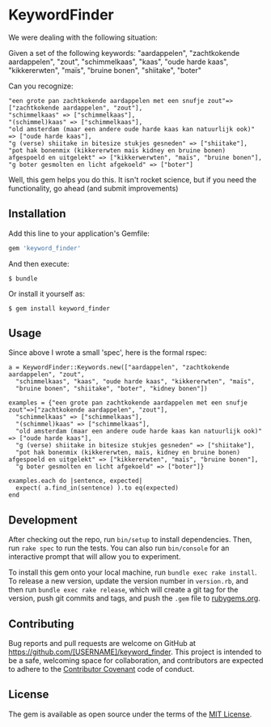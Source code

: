 # KeywordFinder

We were dealing with the following situation:

Given a set of the following keywords: "aardappelen", "zachtkokende aardappelen", "zout", "schimmelkaas", "kaas", "oude harde kaas", "kikkererwten", "maïs", "bruine bonen", "shiitake", "boter"

Can you recognize:

    "een grote pan zachtkokende aardappelen met een snufje zout"=>["zachtkokende aardappelen", "zout"],
    "schimmelkaas" => ["schimmelkaas"],
    "(schimmel)kaas" => ["schimmelkaas"],
    "old amsterdam (maar een andere oude harde kaas kan natuurlijk ook)" => ["oude harde kaas"],
    "g (verse) shiitake in bitesize stukjes gesneden" => ["shiitake"],
    "pot hak bonenmix (kikkererwten maïs kidney en bruine bonen) afgespoeld en uitgelekt" => ["kikkerwerwten", "maïs", "bruine bonen"],
    "g boter gesmolten en licht afgekoeld" => ["boter"]

Well, this gem helps you do this. It isn't rocket science, but if you need the functionality, go ahead (and submit improvements)

## Installation

Add this line to your application's Gemfile:

```ruby
gem 'keyword_finder'
```

And then execute:

    $ bundle

Or install it yourself as:

    $ gem install keyword_finder

## Usage

Since above I wrote a small 'spec', here is the formal rspec:

    a = KeywordFinder::Keywords.new(["aardappelen", "zachtkokende aardappelen", "zout",
      "schimmelkaas", "kaas", "oude harde kaas", "kikkererwten", "maïs",
      "bruine bonen", "shiitake", "boter", "kidney bonen"])

    examples = {"een grote pan zachtkokende aardappelen met een snufje zout"=>["zachtkokende aardappelen", "zout"],
      "schimmelkaas" => ["schimmelkaas"],
      "(schimmel)kaas" => ["schimmelkaas"],
      "old amsterdam (maar een andere oude harde kaas kan natuurlijk ook)" => ["oude harde kaas"],
      "g (verse) shiitake in bitesize stukjes gesneden" => ["shiitake"],
      "pot hak bonenmix (kikkererwten, maïs, kidney en bruine bonen) afgespoeld en uitgelekt" => ["kikkererwten", "maïs", "bruine bonen"],
      "g boter gesmolten en licht afgekoeld" => ["boter"]}

    examples.each do |sentence, expected|
      expect( a.find_in(sentence) ).to eq(expected)
    end

## Development

After checking out the repo, run `bin/setup` to install dependencies. Then, run `rake spec` to run the tests. You can also run `bin/console` for an interactive prompt that will allow you to experiment.

To install this gem onto your local machine, run `bundle exec rake install`. To release a new version, update the version number in `version.rb`, and then run `bundle exec rake release`, which will create a git tag for the version, push git commits and tags, and push the `.gem` file to [rubygems.org](https://rubygems.org).

## Contributing

Bug reports and pull requests are welcome on GitHub at https://github.com/[USERNAME]/keyword_finder. This project is intended to be a safe, welcoming space for collaboration, and contributors are expected to adhere to the [Contributor Covenant](contributor-covenant.org) code of conduct.


## License

The gem is available as open source under the terms of the [MIT License](http://opensource.org/licenses/MIT).

